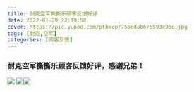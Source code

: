 ```yaml
---
title: 耐克空军撕撕乐顾客反馈好评
date: 2022-01-20 22:19:58
cover: https://pic.yupoo.com/ptbxcp/75bedab6/5593c95d.jpg
tags: [耐克,空军]
categories: [顾客反馈]
---
```


###  耐克空军撕撕乐顾客反馈好评，感谢兄弟！
![](https://pic.yupoo.com/ptbxcp/5002a33f/50e8bcbd.jpg)
![](https://pic.yupoo.com/ptbxcp/958d40a3/93bbd69b.jpg)![](https://pic.yupoo.com/ptbxcp/75bedab6/5593c95d.jpg)

